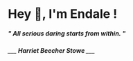 <h1 title="head"> Hey 👋, I'm Endale !</h1>

**<h5><i>" All serious daring starts from within. "</i></h5>**

*<b>___ Harriet Beecher Stowe ___</b>*
